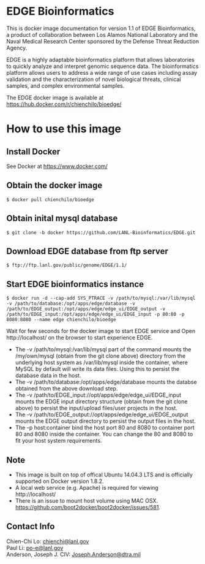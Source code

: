 # EDGE Bioinformatics

This is docker image documentation for version 1.1 of EDGE Bioinformatics, a product of collaboration between Los Alamos National Laboratory and the Naval Medical Research Center sponsored by the Defense Threat Reduction Agency.

EDGE is a highly adaptable bioinformatics platform that allows laboratories to quickly analyze and interpret genomic sequence data. The bioinformatics platform allows users to address a wide range of use cases including assay validation and the characterization of novel biological threats, clinical samples, and complex environmental samples.

The EDGE docker image is available at https://hub.docker.com/r/chienchilo/bioedge/ 

# How to use this image

## Install Docker

See Docker at https://www.docker.com/

## Obtain the docker image

    $ docker pull chienchilo/bioedge

## Obtain inital mysql database

    $ git clone -b docker https://github.com/LANL-Bioinformatics/EDGE.git

## Download EDGE database from ftp server

    $ ftp://ftp.lanl.gov/public/genome/EDGE/1.1/

## Start EDGE bioinformatics instance

    $ docker run -d --cap-add SYS_PTRACE -v /path/to/mysql:/var/lib/mysql -v /path/to/database:/opt/apps/edge/database -v /path/to/EDGE_output:/opt/apps/edge/edge_ui/EDGE_output -v /path/to/EDGE_input:/opt/apps/edge/edge_ui/EDGE_input -p 80:80 -p 8080:8080 --name edge chienchilo/bioedge
    
Wait for few seconds for the docker image to start EDGE service and Open http://localhost/ on the browser to start experience EDGE.

* The -v /path/to/mysql:/var/lib/mysql part of the command mounts the /my/own/mysql (obtain from the git clone above) directory from the underlying host system as /var/lib/mysql inside the container, where MySQL by default will write its data files. Using this to persist the database data in the host.
* The -v /path/to/database:/opt/apps/edge/database mounts the databse obtained from the above download step. 
* The -v /path/to/EDGE_input://opt/apps/edge/edge_ui/EDGE_input mounts the EDGE input directory structure (obtain from the git clone above) to persist the input/upload files/user projects in the host. 
* The -v /path/to/EDGE_output://opt/apps/edge/edge_ui/EDGE_output mounts the EDGE output directory to persist the output files in the host. 
* The -p host:container bind the host port 80 and 8080 to container port 80 and 8080 inside the container. You can change the 80 and 8080 to fit your host system requirements.

## Note

* This image is built on top of offical Ubuntu 14.04.3 LTS and is officially supported on Docker version 1.8.2.
* A local web service (e.g. Apache) is required for viewing http://localhost/
* There is an issue to mount host volume using MAC OSX. https://github.com/boot2docker/boot2docker/issues/581.


## Contact Info
Chien-Chi Lo: <chienchi@lanl.gov>  
Paul Li: <po-e@lanl.gov>  
Anderson, Joseph J. CIV: <Joseph.Anderson@dtra.mil>

